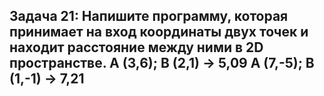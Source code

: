 ## Задача 21: Напишите программу, которая принимает на вход координаты двух точек и находит расстояние между ними в 2D пространстве. A (3,6); B (2,1) -> 5,09 A (7,-5); B (1,-1) -> 7,21